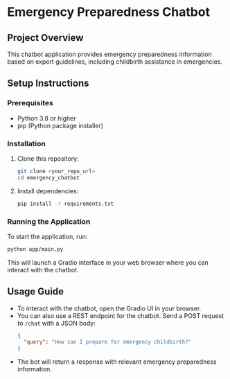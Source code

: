 
# Emergency Preparedness Chatbot

## Project Overview
This chatbot application provides emergency preparedness information based on expert guidelines, including childbirth assistance in emergencies.

## Setup Instructions

### Prerequisites
- Python 3.8 or higher
- pip (Python package installer)

### Installation
1. Clone this repository:
   ```bash
   git clone <your_repo_url>
   cd emergency_chatbot
   ```
   
2. Install dependencies:
   ```bash
   pip install -r requirements.txt
   ```

### Running the Application
To start the application, run:
```bash
python app/main.py
```
This will launch a Gradio interface in your web browser where you can interact with the chatbot.

## Usage Guide
- To interact with the chatbot, open the Gradio UI in your browser.
- You can also use a REST endpoint for the chatbot. Send a POST request to `/chat` with a JSON body:
  ```json
  {
    "query": "How can I prepare for emergency childbirth?"
  }
  ```
- The bot will return a response with relevant emergency preparedness information.
